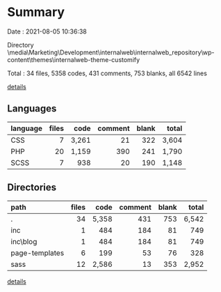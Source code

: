 # Summary

Date : 2021-08-05 10:36:38

Directory \\media\Marketing\Development\internalweb\internalweb_repository\wp-content\themes\internalweb-theme-customify

Total : 34 files,  5358 codes, 431 comments, 753 blanks, all 6542 lines

[details](details.md)

## Languages
| language | files | code | comment | blank | total |
| :--- | ---: | ---: | ---: | ---: | ---: |
| CSS | 7 | 3,261 | 21 | 322 | 3,604 |
| PHP | 20 | 1,159 | 390 | 241 | 1,790 |
| SCSS | 7 | 938 | 20 | 190 | 1,148 |

## Directories
| path | files | code | comment | blank | total |
| :--- | ---: | ---: | ---: | ---: | ---: |
| . | 34 | 5,358 | 431 | 753 | 6,542 |
| inc | 1 | 484 | 184 | 81 | 749 |
| inc\blog | 1 | 484 | 184 | 81 | 749 |
| page-templates | 6 | 199 | 53 | 76 | 328 |
| sass | 12 | 2,586 | 13 | 353 | 2,952 |

[details](details.md)
